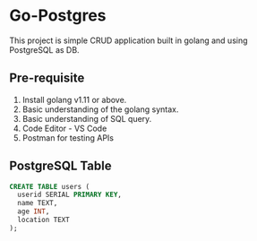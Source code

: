 # Go-Postgres

This project is simple CRUD application built in golang and using PostgreSQL as DB.

## Pre-requisite
1. Install golang v1.11 or above.
2. Basic understanding of the golang syntax.
3. Basic understanding of SQL query.
4. Code Editor - VS Code 
5. Postman for testing APIs
  
## PostgreSQL Table

```sql
CREATE TABLE users (
  userid SERIAL PRIMARY KEY,
  name TEXT,
  age INT,
  location TEXT
);
```

